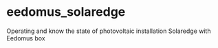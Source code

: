 # eedomus_solaredge
Operating and know the state of photovoltaic installation Solaredge with Eedomus box
